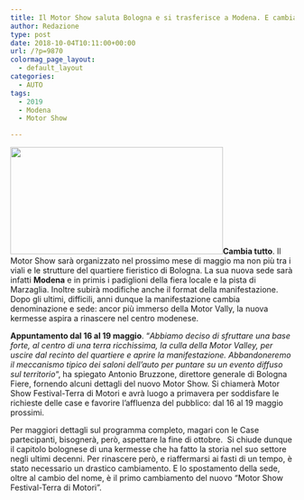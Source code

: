 ```yaml
---
title: Il Motor Show saluta Bologna e si trasferisce a Modena. E cambia nome
author: Redazione
type: post
date: 2018-10-04T10:11:00+00:00
url: /?p=9870
colormag_page_layout:
  - default_layout
categories:
  - AUTO
tags:
  - 2019
  - Modena
  - Motor Show

---
```

**<img decoding="async" loading="lazy" class=" wp-image-9871 alignleft" src="https://progressonline.it/wp-content/uploads/2018/10/motor-show-festival-modena-300x151.jpg" alt="" width="377" height="190" />Cambia tutto**. Il Motor Show sarà organizzato nel prossimo mese di maggio ma non più tra i viali e le strutture del quartiere fieristico di Bologna. La sua nuova sede sarà infatti **Modena** e in primis i padiglioni della fiera locale e la pista di Marzaglia. Inoltre subirà modifiche anche il format della manifestazione.  Dopo gli ultimi, difficili, anni dunque la manifestazione cambia denominazione e sede: ancor più immerso della Motor Vally, la nuova kermesse aspira a rinascere nel centro modenese.

**Appuntamento dal 16 al 19 maggio**. &#8220;_Abbiamo deciso di sfruttare una base forte, al centro di una terra ricchissima, la culla della Motor Valley, per uscire dal recinto del quartiere e aprire la manifestazione. Abbandoneremo il meccanismo tipico dei saloni dell&#8217;auto per puntare su un evento diffuso sul territorio_&#8220;, ha spiegato Antonio Bruzzone, direttore generale di Bologna Fiere, fornendo alcuni dettagli del nuovo Motor Show. Si chiamerà Motor Show Festival-Terra di Motori e avrà luogo a primavera per soddisfare le richieste delle case e favorire l&#8217;affluenza del pubblico: dal 16 al 19 maggio prossimi.

Per maggiori dettagli sul programma completo, magari con le Case partecipanti, bisognerà, però, aspettare la fine di ottobre.  Si chiude dunque il capitolo bolognese di una kermesse che ha fatto la storia nel suo settore negli ultimi decenni. Per rinascere però, e riaffermarsi ai fasti di un tempo, è stato necessario un drastico cambiamento. E lo spostamento della sede, oltre al cambio del nome, è il primo cambiamento del nuovo &#8220;Motor Show Festival-Terra di Motori&#8221;.